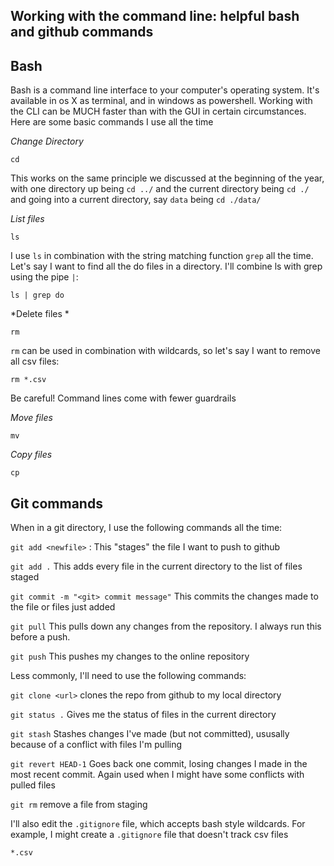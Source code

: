 ## Working with the command line: helpful bash and github commands


## Bash

Bash is a command line interface to your computer's operating system. It's available in os X as terminal, and in windows as powershell. Working with the CLI can be MUCH faster than with the GUI in certain circumstances. Here are some basic commands I use all the time

*Change Directory*

`cd `

This works on the same principle we discussed at the beginning of the year, with one directory up being `cd ../` and the current directory being `cd ./` and going into a current directory, say `data` being `cd ./data/`

*List files*

`ls `

I use `ls` in combination with the string matching function `grep` all the time. Let's say I want to find all the do files in a directory. I'll combine ls with grep using the pipe `|`:

`ls | grep do`

*Delete files *

`rm`

`rm` can be used in combination with wildcards, so let's say I want to remove all csv files:

`rm *.csv`

Be careful! Command lines come with fewer guardrails

*Move files*

`mv`

*Copy files*

`cp`

## Git commands

When in a git directory, I use the following commands all the time:

`git add <newfile>` : This "stages" the file I want to push to github

`git add .` This adds every file in the current directory to the list of files staged

`git commit -m "<git> commit message"` This commits the changes made to the file or files just added

`git pull` This pulls down any changes from the repository. I always run this before a push.

`git push` This pushes my changes to the online repository

Less commonly, I'll need to use the following commands:

`git clone <url>` clones the repo from github to my local directory

`git status .` Gives me the status of files in the current directory

`git stash` Stashes changes I've made (but not committed), ususally because of a conflict with files I'm pulling

`git revert HEAD-1` Goes back one commit, losing changes I made in the most recent commit. Again used when I might have some conflicts with pulled files

`git rm` remove a file from staging

I'll also edit the `.gitignore` file, which accepts bash style wildcards. For example, I might create a `.gitignore` file that doesn't track csv files

`
*.csv
`

